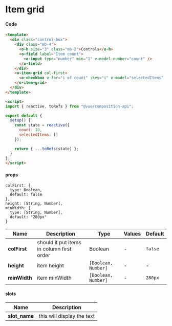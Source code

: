 # Item grid

<Demo componentName="examples-item-grid-doc" />

#### Code
```html
<template>
  <div class="control-box">
    <div class="mb-4">
      <o-h size="3" class="mb-2">Controls</o-h>
      <o-field label="Item count">
        <o-input type="number" min="1" v-model.number="count" />
      </o-field>
    </div>
    <o-item-grid col-first>
      <o-checkbox v-for="i of count" :key="i" v-model="selectedItems" :native-value="i">Option {{ i }}</o-checkbox>
    </o-item-grid>
  </div>
</template>

<script>
import { reactive, toRefs } from "@vue/composition-api";

export default {
  setup() {
    const state = reactive({
      count: 10,
      selectedItems: []
    });

    return { ...toRefs(state) };
  }
};
</script>
```

#### props

    colFirst: {
      type: Boolean,
      default: false
    },
    height: [String, Number],
    minWidth: {
      type: [String, Number],
      default: "280px"
    }
|Name|Description|Type|Values|Default|
|---|---|---|---|---|
|**colFirst**|should it put items in column first order|Boolean|-|`false`|
|**height**|item height|`[Boolean, Number]`|-|-|
|**minWidth**|item minWidth|`[Boolean, Number]`|-|`280px`|

#### slots

|Name|Description|
|---|---|
|**slot_name**|this will display the text|

<portal-target name="octo-modals" transition="o-modal-transition" multiple />
<portal-target name="octo-popups" />